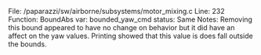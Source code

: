 File: /paparazzi/sw/airborne/subsystems/motor_mixing.c
Line: 232
Function: BoundAbs
var: bounded_yaw_cmd
status: Same
Notes: Removing this bound appeared to have no change on behavior but it did have an affect on the yaw values. Printing showed that this value is does fall outside the bounds.
